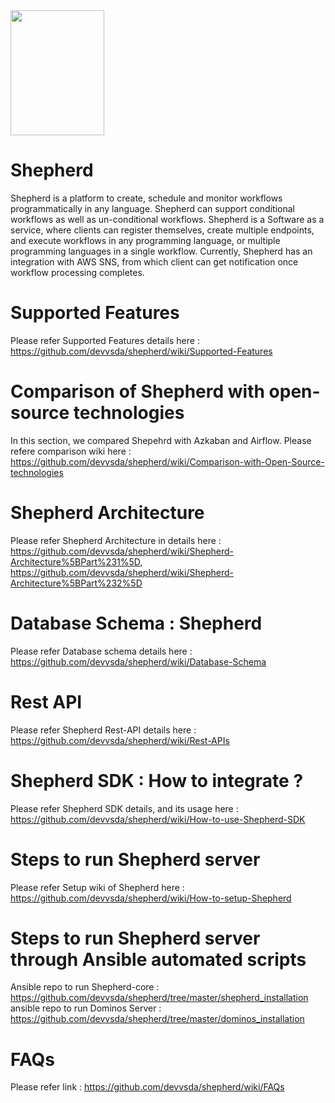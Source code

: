 <img src="https://github.com/devvsda/shephard/blob/master/diagrams/logo.png" height="200px" width="150px">

# Shepherd
Shepherd is a platform to create, schedule and monitor workflows programmatically in any language. Shepherd can support conditional workflows as well as un-conditional workflows. Shepherd is a Software as a service, where clients can register themselves, create multiple endpoints, and execute workflows in any programming language, or multiple programming languages in a single workflow. Currently, Shepherd has an integration with AWS SNS, from which client can get notification once workflow processing completes.

# Supported Features
Please refer Supported Features details here : https://github.com/devvsda/shepherd/wiki/Supported-Features

# Comparison of Shepherd with open-source technologies
In this section, we compared Shepehrd with Azkaban and Airflow. Please refere comparison wiki here : https://github.com/devvsda/shepherd/wiki/Comparison-with-Open-Source-technologies

# Shepherd Architecture
Please refer Shepherd Architecture in details here : https://github.com/devvsda/shepherd/wiki/Shepherd-Architecture%5BPart%231%5D, https://github.com/devvsda/shepherd/wiki/Shepherd-Architecture%5BPart%232%5D

# Database Schema : Shepherd
Please refer Database schema details here : https://github.com/devvsda/shepherd/wiki/Database-Schema

# Rest API
Please refer Shepherd Rest-API details here : https://github.com/devvsda/shepherd/wiki/Rest-APIs

# Shepherd SDK : How to integrate ?
Please refer Shepherd SDK details, and its usage here : https://github.com/devvsda/shepherd/wiki/How-to-use-Shepherd-SDK

# Steps to run Shepherd server
Please refer Setup wiki of Shepherd here : https://github.com/devvsda/shepherd/wiki/How-to-setup-Shepherd

# Steps to run Shepherd server through Ansible automated scripts
Ansible repo to run Shepherd-core : https://github.com/devvsda/shepherd/tree/master/shepherd_installation
ansible repo to run Dominos Server : https://github.com/devvsda/shepherd/tree/master/dominos_installation

# FAQs
Please refer link : https://github.com/devvsda/shepherd/wiki/FAQs
